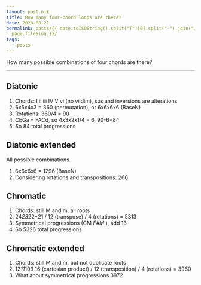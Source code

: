 ```yaml
---
layout: post.njk
title: How many four-chord loops are there?
date: 2020-08-21
permalink: posts/{{ date.toISOString().split("T")[0].split("-").join("/") }}/{{
  page.fileSlug }}/
tags:
  - posts
---
```

How many possible combinations of four chords are there?

---

## Diatonic

1. Chords: I ii iii IV V vi (no viidim), sus and inversions are alterations
2. 6x5x4x3 = 360 (permutation), or 6x6x6x6 (BaseN)
3. Rotations: 360/4 = 90
4. CEGa = FACd, so 4x3x2x1/4 = 6, 90-6=84
5. So 84 total progressions

## Diatonic extended

All possible combinations.

1. 6x6x6x6 = 1296 (BaseN)
2. Considering rotations and transpositions: 266

## Chromatic

1. Chords: still M and m, all roots
2. 24*23*22*21 / 12 (transpose) / 4 (rotations) = 5313
3. Symmetrical progressions (CM  *F#M* ), add 13
4. So 5326 total progressions

## Chromatic extended

1. Chords: still M and m, but not duplicate roots
2. 12*11*10*9*  16 (cartesian product) / 12 (transposition) / 4 (rotations) = 3960
3. What about symmetrical progressions 3972